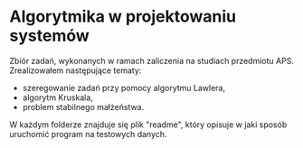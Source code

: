Algorytmika w projektowaniu systemów
==============

Zbiór zadań, wykonanych w ramach zaliczenia na studiach przedmiotu APS.
Zrealizowałem następujące tematy:

- szeregowanie zadań przy pomocy algorytmu Lawlera,
- algorytm Kruskala,
- problem stabilnego małżeństwa.

W każdym folderze znajduje się plik "readme", który opisuje w jaki sposób uruchomić program na testowych danych.
